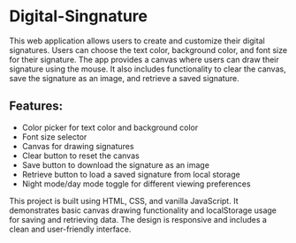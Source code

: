 # Digital-Singnature
This web application allows users to create and customize their digital signatures. Users can choose the text color, background color, and font size for their signature. The app provides a canvas where users can draw their signature using the mouse. It also includes functionality to clear the canvas, save the signature as an image, and retrieve a saved signature.

## Features:
* Color picker for text color and background color
* Font size selector
* Canvas for drawing signatures
* Clear button to reset the canvas
* Save button to download the signature as an image
* Retrieve button to load a saved signature from local storage
* Night mode/day mode toggle for different viewing preferences

This project is built using HTML, CSS, and vanilla JavaScript. It demonstrates basic canvas drawing functionality and localStorage usage for saving and retrieving data. The design is responsive and includes a clean and user-friendly interface.
